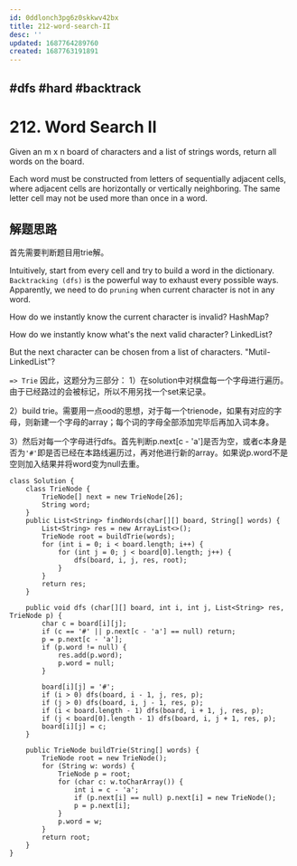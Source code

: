 ```yaml
---
id: 0ddlonch3pg6z0skkwv42bx
title: 212-word-search-II
desc: ''
updated: 1687764289760
created: 1687763191891
---
```

## #dfs #hard #backtrack

# 212. Word Search II

Given an m x n board of characters and a list of strings words, return all words on the board.

Each word must be constructed from letters of sequentially adjacent cells, where adjacent cells are horizontally or vertically neighboring. The same letter cell may not be used more than once in a word.

## 解题思路

首先需要判断题目用trie解。

Intuitively, start from every cell and try to build a word in the dictionary. ```Backtracking (dfs)``` is the powerful way to exhaust every possible ways. Apparently, we need to do ```pruning``` when current character is not in any word.

How do we instantly know the current character is invalid? HashMap?

How do we instantly know what's the next valid character? LinkedList?

But the next character can be chosen from a list of characters. "Mutil-LinkedList"?

```=> Trie```
因此，这题分为三部分：
1）在solution中对棋盘每一个字母进行遍历。由于已经路过的会被标记，所以不用另找一个set来记录。

2）build trie。需要用一点ood的思想，对于每一个trienode，如果有对应的字母，则新建一个字母的array；每个词的字母全部添加完毕后再加入词本身。

3）然后对每一个字母进行dfs。首先判断p.next[c - 'a']是否为空，或者c本身是否为```'#'```即是否已经在本路线遍历过，再对他进行新的array。如果说p.word不是空则加入结果并将word变为null去重。

```
class Solution {
    class TrieNode {
        TrieNode[] next = new TrieNode[26];
        String word;
    }
    public List<String> findWords(char[][] board, String[] words) {
        List<String> res = new ArrayList<>();
        TrieNode root = buildTrie(words);
        for (int i = 0; i < board.length; i++) {
            for (int j = 0; j < board[0].length; j++) {
                dfs(board, i, j, res, root);
            }
        }
        return res;
    }

    public void dfs (char[][] board, int i, int j, List<String> res, TrieNode p) {
        char c = board[i][j];
        if (c == '#' || p.next[c - 'a'] == null) return;
        p = p.next[c - 'a'];
        if (p.word != null) {
            res.add(p.word);
            p.word = null;
        }

        board[i][j] = '#';
        if (i > 0) dfs(board, i - 1, j, res, p);
        if (j > 0) dfs(board, i, j - 1, res, p);
        if (i < board.length - 1) dfs(board, i + 1, j, res, p);
        if (j < board[0].length - 1) dfs(board, i, j + 1, res, p);
        board[i][j] = c;
    }

    public TrieNode buildTrie(String[] words) {
        TrieNode root = new TrieNode();
        for (String w: words) {
            TrieNode p = root;
            for (char c: w.toCharArray()) {
                int i = c - 'a';
                if (p.next[i] == null) p.next[i] = new TrieNode();
                p = p.next[i];
            }
            p.word = w;
        }
        return root;
    }
}
```
